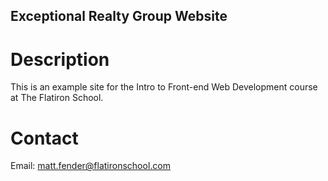 Exceptional Realty Group Website
---

# Description

This is an example site for the Intro to Front-end Web Development course at The Flatiron School.

# Contact

Email: matt.fender@flatironschool.com